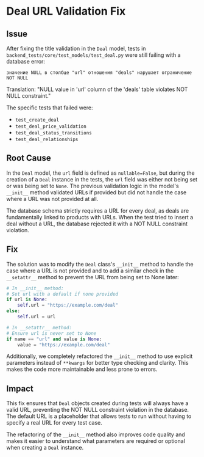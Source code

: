 # Deal URL Validation Fix

## Issue

After fixing the title validation in the `Deal` model, tests in `backend_tests/core/test_models/test_deal.py` were still failing with a database error:

```
значение NULL в столбце "url" отношения "deals" нарушает ограничение NOT NULL
```

Translation: "NULL value in 'url' column of the 'deals' table violates NOT NULL constraint."

The specific tests that failed were:
- `test_create_deal`
- `test_deal_price_validation`
- `test_deal_status_transitions`
- `test_deal_relationships`

## Root Cause

In the `Deal` model, the `url` field is defined as `nullable=False`, but during the creation of a `Deal` instance in the tests, the `url` field was either not being set or was being set to `None`. The previous validation logic in the model's `__init__` method validated URLs if provided but did not handle the case where a URL was not provided at all.

The database schema strictly requires a URL for every deal, as deals are fundamentally linked to products with URLs. When the test tried to insert a deal without a URL, the database rejected it with a NOT NULL constraint violation.

## Fix

The solution was to modify the `Deal` class's `__init__` method to handle the case where a URL is not provided and to add a similar check in the `__setattr__` method to prevent the URL from being set to None later:

```python
# In __init__ method:
# Set url with a default if none provided
if url is None:
    self.url = "https://example.com/deal"
else:
    self.url = url

# In __setattr__ method:
# Ensure url is never set to None
if name == "url" and value is None:
    value = "https://example.com/deal"
```

Additionally, we completely refactored the `__init__` method to use explicit parameters instead of `**kwargs` for better type checking and clarity. This makes the code more maintainable and less prone to errors.

## Impact

This fix ensures that `Deal` objects created during tests will always have a valid URL, preventing the NOT NULL constraint violation in the database. The default URL is a placeholder that allows tests to run without having to specify a real URL for every test case.

The refactoring of the `__init__` method also improves code quality and makes it easier to understand what parameters are required or optional when creating a `Deal` instance. 